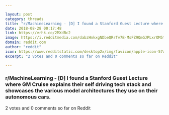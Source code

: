 ```yaml
---

layout: post
category: threads
title: "r/MachineLearning - [D] I found a Stanford Guest Lecture where GM Cruise explains their self driving tech stack and showcases the various model architectures they use on their autonomous cars."
date: 2018-08-28 00:17:48
link: https://vrhk.co/2MXdBc2
image: https://i.redditmedia.com/dabzHnkxgNDbeQRrTv7B-MsFZ9QmGJPLxrOM5tkhSCc.jpg?s=ee370a0f4f3ede69d15280d800b3fc76
domain: reddit.com
author: "reddit"
icon: https://www.redditstatic.com/desktop2x/img/favicon/apple-icon-57x57.png
excerpt: "2 votes and 0 comments so far on Reddit"

---
```


### r/MachineLearning - [D] I found a Stanford Guest Lecture where GM Cruise explains their self driving tech stack and showcases the various model architectures they use on their autonomous cars.

2 votes and 0 comments so far on Reddit
